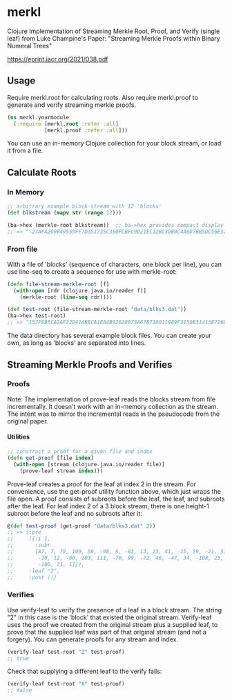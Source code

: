 # merkl
Clojure Implementation of Streaming Merkle Root, Proof, and Verify (single leaf) from Luke Champine's Paper: "Streaming Merkle Proofs within Binary Numeral Trees"
	
https://eprint.iacr.org/2021/038.pdf


## Usage

Require merkl.root for calculating roots. Also require merkl.proof to generate and verify streaming merkle proofs.

```clojure
(ns merkl.yourmodule
  (:require [merkl.root :refer :all]
            [merkl.proof :refer :all]))
```

You can use an in-memory Clojure collection for your block stream, or load it from a file.

## Calculate Roots

### In Memory

```clojure
;; arbitrary example block stream with 12 'blocks'
(def blkstream (mapv str (range 12)))

(ba->hex (merkle-root blkstream))  ;; ba->hex provides compact display of hash
;; => "-27AFA269B49555FF7D351735C350FCBFC9D21EC12BC3DB0C4A6D7BB5DC56E328"
```

### From file

With a file of 'blocks' (sequence of characters, one block per line), you can use line-seq to create a sequence for use with merkle-root:

```clojure
(defn file-stream-merkle-root [f]
  (with-open [rdr (clojure.java.io/reader f)]
    (merkle-root (line-seq rdr))))

(def test-root (file-stream-merkle-root "data/blks3.dat"))
(ba->hex test-root)
;; => "157F8B5CA2AF22D41ABECA1EA4B92628875A67B710011989F3150B31413E726D"
```

The data directory has several example block files. You can create your own, as long as 'blocks' are separated into lines.

## Streaming Merkle Proofs and Verifies

### Proofs

Note: The implementation of prove-leaf reads the blocks stream from file incrementally. It doesn't work with an in-memory collection as the stream. The intent was to mirror the incremental reads in the pseudocode from the original paper.

#### Utilities
```clojure
;; construct a proof for a given file and index
(defn get-proof [file index]
  (with-open [stream (clojure.java.io/reader file)]
    (prove-leaf stream index)))
```

Prove-leaf creates a proof for the leaf at index 2 in the stream. For convenience, use the get-proof utility function above, which just wraps the file open. A proof consists of subroots before the leaf, the leaf, and subroots after the leaf. For leaf index 2 of a 3 block stream, there is one height-1 subroot before the leaf and no subroots after it:

```clojure
@(def test-proof (get-proof "data/blks3.dat" 2))
;; => {:pre
;;     ({:i 1,
;;       :subr
;;       [87, 7, 79, 109, 59, -98, 6, -83, 13, 23, 41, -15, 59, -21, 51,
;;        -10, 12, -66, 103, 111, -70, 99, -72, 46, -47, 34, -108, 25, 3,
;;        -100, 21, 1]}),
;;     :leaf "2",
;;     :post ()}
```

### Verifies

Use verify-leaf to verify the presence of a leaf in a block stream. The string "2" in this case is the 'block' that existed the original stream. Verify-leaf uses the proof we created from the original stream plus a supplied leaf, to prove that the supplied leaf was part of that original stream (and not a forgery). You can generate proofs for any stream and index.

```clojure
(verify-leaf test-root "2" test-proof)
;; true
```

Check that supplying a different leaf to the verify fails:

```clojure
(verify-leaf test-root "X" test-proof)
;; false
```
